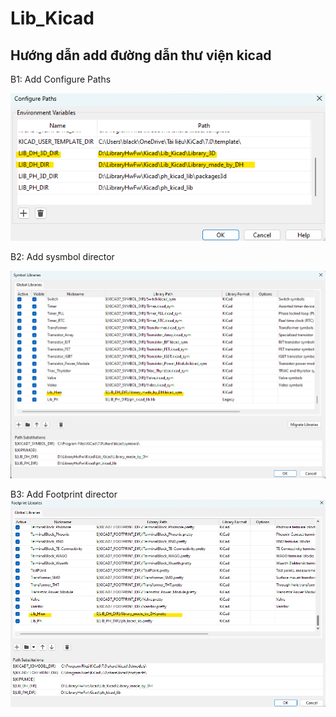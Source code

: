 # Lib_Kicad

## Hướng dẫn add đường dẫn thư viện kicad

B1: Add Configure Paths

![image](./image/Configure_Paths.png)

B2: Add sysmbol director

![image](./image/Sysmbol_Lib.png)

B3: Add Footprint director
![image](./image/Footprint_Lib.png)